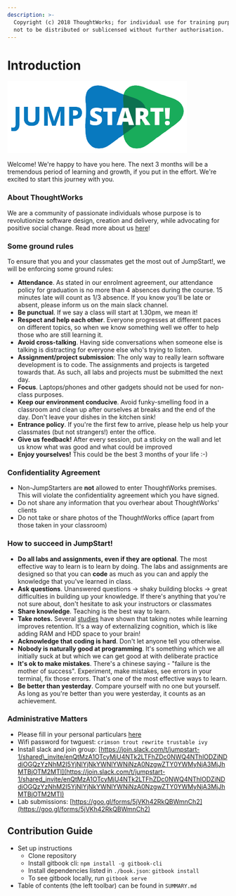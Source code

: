 ```yaml
---
description: >-
  Copyright (c) 2018 ThoughtWorks; for individual use for training purposes and
  not to be distributed or sublicensed without further authorisation.
---
```


# Introduction



![JumpStart](.gitbook/assets/jumpstartlogo1.png)

Welcome! We're happy to have you here. The next 3 months will be a tremendous period of learning and growth, if you put in the effort. We're excited to start this journey with you.

### About ThoughtWorks

We are a community of passionate individuals whose purpose is to revolutionize software design, creation and delivery, while advocating for positive social change. Read more about us [here](https://www.thoughtworks.com/)!

### Some ground rules

To ensure that you and your classmates get the most out of JumpStart!, we will be enforcing some ground rules:

* **Attendance**. As stated in our enrolment agreement, our attendance policy for graduation is no more than 4 absences during the course. 15 minutes late will count as 1/3 absence. If you know you'll be late or absent, please inform us on the main slack channel.
* **Be punctual**. If we say a class will start at 1.30pm, we mean it!
* **Respect and help each other**. Everyone progresses at different paces on different topics, so when we know something well we offer to help those who are still learning it.
* **Avoid cross-talking**. Having side conversations when someone else is talking is distracting for everyone else who's trying to listen.
* **Assignment/project submission**: The only way to really learn software development is to code. The assignments and projects is targeted towards that. As such, all labs and projects must be submitted the next day.
* **Focus**. Laptops/phones and other gadgets should not be used for non-class purposes.
* **Keep our environment conducive**. Avoid funky-smelling food in a classroom and clean up after ourselves at breaks and the end of the day. Don't leave your dishes in the kitchen sink!
* **Entrance policy**. If you're the first few to arrive, please help us help your classmates \(but not strangers!\) enter the office.
* **Give us feedback!** After every session, put a sticky on the wall and let us know what was good and what could be improved
* **Enjoy yourselves!** This could be the best 3 months of your life :-\)

### Confidentiality Agreement

* Non-JumpStarters are **not** allowed to enter ThoughtWorks premises. This will violate the confidentiality agreement which you have signed.
* Do not share any information that you overhear about ThoughtWorks' clients
* Do not take or share photos of the ThoughtWorks office \(apart from those taken in your classroom\) 

### How to succeed in JumpStart!

* **Do all labs and assignments, even if they are optional**. The most effective way to learn is to learn by doing. The labs and assignments are designed so that you can **code** as much as you can and apply the knowledge that you've learned in class.
* **Ask questions**. Unanswered questions -&gt; shaky building blocks -&gt; great difficulties in building up your knowledge. If there's anything that you're not sure about, don't hesitate to ask your instructors or classmates
* **Share knowledge**. Teaching is the best way to learn.
* **Take notes.** Several [studies](https://www.researchgate.net/publication/51064014_Note_Taking_Review_Memory_and_Comprehension) have shown that taking notes while learning improves retention. It's a way of externalizing cognition, which is like adding RAM and HDD space to your brain!
* **Acknowledge that coding is hard**. Don't let anyone tell you otherwise. 
* **Nobody is naturally good at programming**. It's something which we all initially suck at but which we can get good at with deliberate practice
* **It's ok to make mistakes**. There's a chinese saying - "failure is the mother of success". Experiment, make mistakes, see errors in your terminal, fix those errors. That's one of the most effective ways to learn.
* **Be better than yesterday**. Compare yourself with no one but yourself. As long as you're better than you were yesterday, it counts as an achievement.

### Administrative Matters

* Please fill in your personal particulars [here](https://docs.google.com/spreadsheets/d/1iVtr5c1XVCaONMwQ99DCmv80djzGyTdx5irsEfiGCFU/edit#gid=0)
* Wifi password for twguest: `crimson trout rewrite trustable ivy`
* Install slack and join group: [https://join.slack.com/t/jumpstart-1/shared\_invite/enQtMzA1OTcyMjU4NTk2LTFhZDc0NWQ4NThlODZiNDdiOGQzYzNhM2I5YjNlYjNkYWNlYWNiNzA0NzgwZTY0YWMyNjA3MjJhMTBjOTM2MTI](https://join.slack.com/t/jumpstart-1/shared_invite/enQtMzA1OTcyMjU4NTk2LTFhZDc0NWQ4NThlODZiNDdiOGQzYzNhM2I5YjNlYjNkYWNlYWNiNzA0NzgwZTY0YWMyNjA3MjJhMTBjOTM2MTI)
* Lab submissions: [https://goo.gl/forms/5jVKh42RkQBWmnCh2](https://goo.gl/forms/5jVKh42RkQBWmnCh2)

## Contribution Guide

* Set up instructions
  * Clone repository
  * Install gitbook cli: `npm install -g gitbook-cli`
  * Install dependencies listed in `./book.json`: `gitbook install`
  * To see gitbook locally, run `gitbook serve`
* Table of contents \(the left toolbar\) can be found in `SUMMARY.md`

